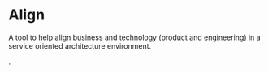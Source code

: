 # Align

A tool to help align business and technology (product and engineering) in a service oriented architecture environment.

.
